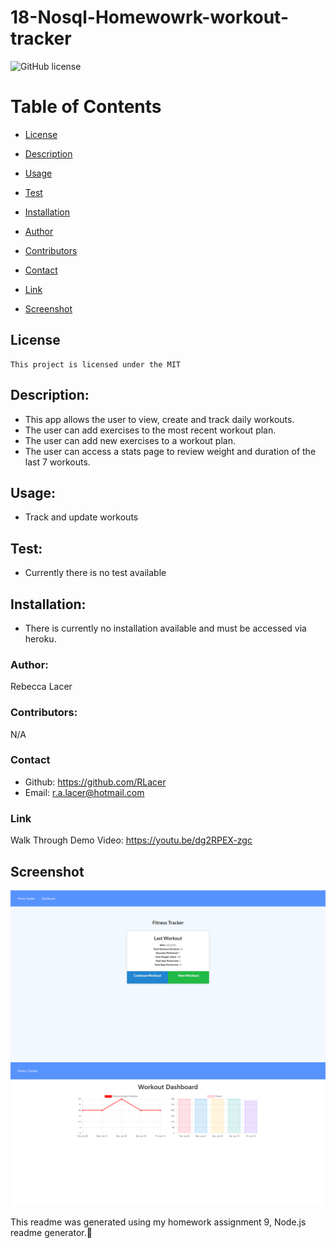 # 18-Nosql-Homewowrk-workout-tracker
![GitHub license](https://img.shields.io/badge/license-MIT-blue.svg)

  # Table of Contents       

* [License](#license)

 * [Description](#description)
 * [Usage](#usage)
 * [Test](#test)
 * [Installation](#installation)
 * [Author](#author)
 * [Contributors](#contributors)
 * [Contact](#contact)
 * [Link](#link)
 * [Screenshot](#screenshot)
 
## License
    
    This project is licensed under the MIT
 
 ## Description:
 * This app allows the user to view, create and track daily workouts.
 * The user can add exercises to the most recent workout plan.
 * The user can add new exercises to a workout plan.
 * The user can access a stats page to review weight and duration of the last 7 workouts.
 
 ## Usage:
 * Track and update workouts
 
 ## Test:
  * Currently there is no test available
 
 
 ## Installation:
 * There is currently no installation available and must be accessed via heroku.
 
 ### Author:
  Rebecca Lacer 
 
 
 ### Contributors:
  N/A
 
 
 ### Contact
 
* Github: https://github.com/RLacer
* Email: r.a.lacer@hotmail.com

### Link
Walk Through Demo Video: https://youtu.be/dg2RPEX-zgc 

## Screenshot
![screenshot](images/hw18homepg.png)
![screenshot](images/hw18stats.png)



<footer>This readme was generated using my homework assignment 9, Node.js readme generator.🏫</footer>
